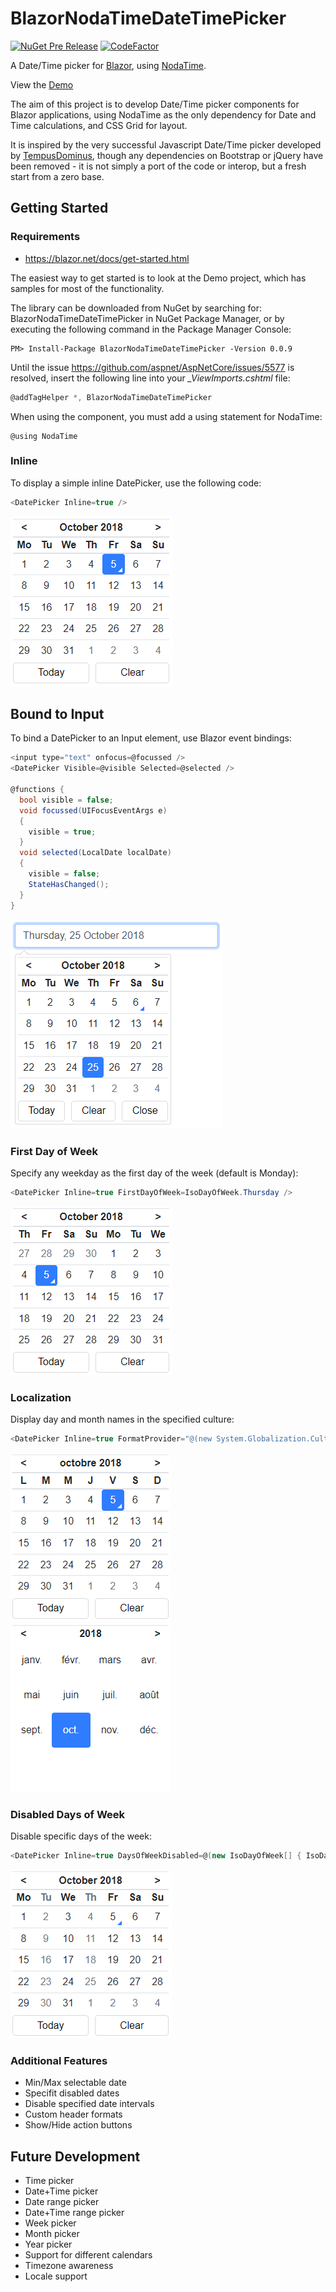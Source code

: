# BlazorNodaTimeDateTimePicker

[![NuGet Pre Release](https://img.shields.io/badge/nuget-v0.0.9-orange.svg)](https://www.nuget.org/packages/BlazorNodaTimeDateTimePicker/)
[![CodeFactor](https://www.codefactor.io/repository/github/nheath99/blazornodatimedatetimepicker/badge)](https://www.codefactor.io/repository/github/nheath99/blazornodatimedatetimepicker)

A Date/Time picker for [Blazor](https://github.com/aspnet/Blazor), using [NodaTime](https://github.com/nodatime/nodatime).

View the [Demo](https://nodatimepicker.azurewebsites.net/)

The aim of this project is to develop Date/Time picker components for Blazor applications, using NodaTime as the only dependency for Date and Time calculations, and CSS Grid for layout.

It is inspired by the very successful Javascript Date/Time picker developed by [TempusDominus](https://github.com/tempusdominus/bootstrap-4), though any dependencies on Bootstrap or jQuery have been removed - it is not simply a port of the code or interop, but a fresh start from a zero base.

## Getting Started

### Requirements

- https://blazor.net/docs/get-started.html

The easiest way to get started is to look at the Demo project, which has samples for most of the functionality.

The library can be downloaded from NuGet by searching for: BlazorNodaTimeDateTimePicker in NuGet Package Manager, or by executing the following command in the Package Manager Console:
````shell
PM> Install-Package BlazorNodaTimeDateTimePicker -Version 0.0.9
````
Until the issue https://github.com/aspnet/AspNetCore/issues/5577 is resolved, insert the following line into your *_ViewImports.cshtml* file:
````C#
@addTagHelper *, BlazorNodaTimeDateTimePicker
````
When using the component, you must add a using statement for NodaTime:
````
@using NodaTime
````
### Inline

To display a simple inline DatePicker, use the following code:
````C#
<DatePicker Inline=true />
````
![DatePicker1](/docs/images/DatePicker1.png)

## Bound to Input

To bind a DatePicker to an Input element, use Blazor event bindings:
````C#
<input type="text" onfocus=@focussed />
<DatePicker Visible=@visible Selected=@selected />

@functions {
  bool visible = false;
  void focussed(UIFocusEventArgs e)
  {
	visible = true;
  }
  void selected(LocalDate localDate)
  {
	visible = false;
	StateHasChanged();
  }
}
````
![DatePicker1](/docs/images/DatePicker_BoundToInput.png)

### First Day of Week

Specify any weekday as the first day of the week (default is Monday):

````C#
<DatePicker Inline=true FirstDayOfWeek=IsoDayOfWeek.Thursday />
````
![DatePicker First Day of Week](/docs/images/DatePicker_FirstDayOfWeek.png)

### Localization

Display day and month names in the specified culture:
````C#
<DatePicker Inline=true FormatProvider="@(new System.Globalization.CultureInfo("fr-FR"))" />
````
![DatePicker Localization](/docs/images/DatePicker_Localization.png)
![DatePicker Localization Months](/docs/images/DatePicker_Localization_Months.png)

### Disabled Days of Week

Disable specific days of the week:
````C#
<DatePicker Inline=true DaysOfWeekDisabled=@(new IsoDayOfWeek[] { IsoDayOfWeek.Monday, IsoDayOfWeek.Wednesday }) />
````
![DatePicker Disabled Days of Week](/docs/images/DatePicker_DaysOfWeekDisabled.png)

### Additional Features
- Min/Max selectable date
- Specifit disabled dates
- Disable specified date intervals
- Custom header formats
- Show/Hide action buttons

## Future Development
- Time picker
- Date+Time picker
- Date range picker
- Date+Time range picker
- Week picker
- Month picker
- Year picker
- Support for different calendars
- Timezone awareness
- Locale support

